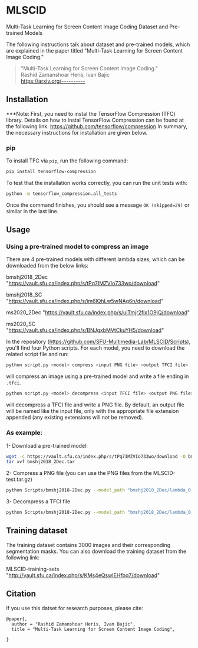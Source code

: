# MLSCID


Multi-Task Learning for Screen Content Image Coding Dataset and Pre-trained Models

The following instructions talk about dataset and pre-trained models, which are explained in the paper titled "Multi-Task Learning for Screen Content Image Coding."

> "Multi-Task Learning for Screen Content Image Coding."<br />
> Rashid Zamanshoar Heris, Ivan Bajic <br />
> https://arxiv.org/----------





## Installation

***Note: First, you need to instal the TensorFlow Compression (TFC) library. Details on how to instal TensorFlow Compression can be found at the following link.
https://github.com/tensorflow/compression
In summary, the necessary instructions for installation are given below.

### pip

To install TFC via `pip`, run the following command:

```bash
pip install tensorflow-compression
```

To test that the installation works correctly, you can run the unit tests with:

```bash
python -m tensorflow_compression.all_tests
```

Once the command finishes, you should see a message ```OK (skipped=29)``` or
similar in the last line.

## Usage
### Using a pre-trained model to compress an image
There are 4 pre-trained models with different lambda sizes, which can be downloaded from the below links:

bmshj2018_2Dec	"https://vault.sfu.ca/index.php/s/tPq7IMZVIo733wo/download"

bmshj2018_SC	"https://vault.sfu.ca/index.php/s/im6lQhLw5wNAg6n/download"

ms2020_2Dec		"https://vault.sfu.ca/index.php/s/uiTmjr2fix1O9jQ/download"

ms2020_SC		"https://vault.sfu.ca/index.php/s/BNJgxbMVtCkuYH5/download"



In the repository (https://github.com/SFU-Multimedia-Lab/MLSCID/Scripts), you'll find four Python scripts. For each model, you need to download the related script file and run:


```bash
python script.py <model> compress <input PNG file> <output TFCI file>
```
will compress an image using a pre-trained model and write a file ending in
`.tfci`. 


```bash
python script.py <model> decompress <input TFCI file> <output PNG file>
```

will decompress a TFCI file and write a PNG file. By default, an output file
will be named like the input file, only with the appropriate file extension
appended (any existing extensions will not be removed).


### As example:

1- Download a pre-trained model: 
```bash
wget -c https://vault.sfu.ca/index.php/s/tPq7IMZVIo733wo/download -O bmshj2018_2Dec.tar
tar xvf bmshj2018_2Dec.tar
```

2- Compress a PNG file (you can use the PNG files from the MLSCID-test.tar.gz)
```bash
python Scripts/bmshj2018-2Dec.py --model_path "bmshj2018_2Dec/lambda_0.01/bmshj2018/" compress MLSCID-test/SC_N_110.png TFCI-files/SC_N_110.png.tfci
```

3- Decompress a TFCI file
```bash
python Scripts/bmshj2018-2Dec.py --model_path "bmshj2018_2Dec/lambda_0.01/bmshj2018/" decompress TFCI-files/SC_N_110.png.tfci Reconstructed_Images/Rec_SC_N_110.png
```

## Training dataset

The training dataset contains 3000 images and their corresponding segmentation masks. You can also download the training dataset from the following link:

MLSCID-training-sets "http://vault.sfu.ca/index.php/s/KMs4eQswIEHfbq7/download"



## Citation

If you use this datset for research purposes, please cite:
```
@paper{,
  author = "Rashid Zamanshoar Heris, Ivan Bajic",
  title = "Multi-Task Learning for Screen Content Image Coding",
  
}
